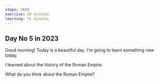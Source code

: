```yaml
---
steps: 3608
exercise: 20 minutes
learning: 71 minutes
---
```

## Day No 5 in 2023
Good morning! Today is a beautiful day.
I'm going to learn something new today.

I learned about the history of the Roman Empire.

What do you think about the Roman Empire?
